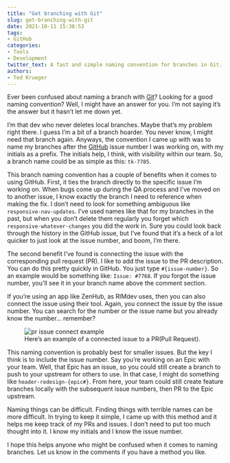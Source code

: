 ```yaml
---
title: "Get branching with Git"
slug: get-branching-with-git
date: 2021-10-11 15:38:53
tags:
- GitHub
categories:
- Tools
- Development
twitter_text: A fast and simple naming convention for branches in Git.
authors: 
- Ted Krueger
---
```


Ever been confused about naming a branch with <a href="https://git-scm.com/" target="_blank">Git</a>? Looking for a good naming convention? Well, I might have an answer for you. I’m not saying it’s the answer but it hasn’t let me down yet.

I’m that dev who never deletes local branches. Maybe that’s my problem right there. I guess I’m a bit of a branch hoarder. You never know, I might need that branch again. Anyways, the convention I came up with was to name my branches after the <a href="https://github.com/" target="_blank">GitHub</a> issue number I was working on, with my initials as a prefix. The initials help, I think, with visibility within our team. So, a branch name could be as simple as this: `tk-7785`.


This branch naming convention has a couple of benefits when it comes to using GitHub. First, it ties the branch directly to the specific issue I’m working on. When bugs come up during the QA process and I’ve moved on to another issue, I know exactly the branch I need to reference when making the fix. I don’t need to look for something ambiguous like `responsive-nav-updates`. I’ve used names like that for my branches in the past, but when you don’t delete them regularly you forget which `responsive-whatever-changes` you did the work in. Sure you could look back through the history in the GitHub issue, but I’ve found that it’s a heck of a lot quicker to just look at the issue number, and boom, I’m there.

The second benefit I’ve found is connecting the issue with the corresponding pull request (PR). I like to add the issue to the PR description. You can do this pretty quickly in GitHub. You just type `#{issue-number}`. So an example would be something like: `Issue: #7768`. If you forgot the issue number, you'll see it in your branch name above the comment section.

If you’re using an app like ZenHub, as RIMdev uses, then you can also connect the issue using their tool. Again, you connect the issue by the issue number. You can search for the number or the issue name but you already know the number… remember?

<figure>
<img src="/images/pr-example-branch-naming.png" alt="pr issue connect example" style="max-width: 100%">
<figcaption>
Here’s an example of a connected issue to a PR(Pull Request).
</figcaption>
</figure>

This naming convention is probably best for smaller issues. But the key I think is to include the issue number. Say you’re working on an Epic with your team. Well, that Epic has an issue, so you could still create a branch to push to your upstream for others to use. In that case, I might do something like `header-redesign-{epic#}`. From here, your team could still create feature branches locally with the subsequent issue numbers, then PR to the Epic upstream.

Naming things can be difficult. Finding things with terrible names can be more difficult. In trying to keep it simple, I came up with this method and it helps me keep track of my PRs and issues. I don’t need to put too much thought into it. I know my initials and I know the issue number.

I hope this helps anyone who might be confused when it comes to naming branches. Let us know in the comments if you have a method you like.
